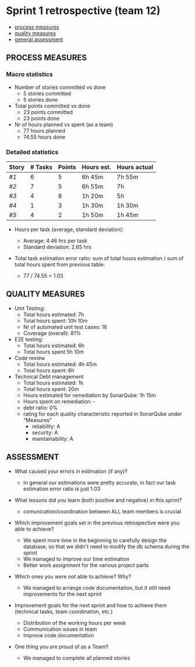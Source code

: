 Sprint 1 retrospective (team 12)
=====================================

- [process measures](#process-measures)
- [quality measures](#quality-measures)
- [general assessment](#assessment)

## PROCESS MEASURES 

### Macro statistics

- Number of stories committed vs done  
    - 5 stories committed
    - 5 stories done
- Total points committed vs done
    - 23 points committed
    - 23 points done
- Nr of hours planned vs spent (as a team)
    - 77 hours planned
    - 74.55 hours done


### Detailed statistics

| Story  | # Tasks | Points | Hours est. | Hours actual |
|--------|---------|--------|------------|--------------|
| _#1_       |    6     |   5     |      6h 45m      |       7h 55m       |
| _#2_      |     7    |    5    |     6h 55m    |       7h        |
| _#3_      |     4    |    8    |     1h 20m       |        5h       |
| _#4_      |     1    |    3    |      1h 30m      |       1h 30m       |
| _#5_       |    4     |    2    |      1h 50m      |      1h 45m        |


- Hours per task (average, standard deviation):
    - Average: 4.46 hrs per task
    - Standard deviation: 2.65 hrs

- Total task estimation error ratio: sum of total hours estimation / sum of total hours spent from previous table:
    -  77 / 74.55 =  1.03
## QUALITY MEASURES 

- Unit Testing:
  - Total hours estimated: 7h
  - Total hours spent: 10h 10m
  - Nr of automated unit test cases: 16
  - Coverage (overall): 81%
- E2E testing:
  - Total hours estimated: 6h 
  - Total hours spent 5h 10m
- Code review 
  - Total hours estimated: 4h 45m
  - Total hours spent: 6h
- Technical Debt management
  - Total hours estimated: 1h
  - Total hours spent: 20m
  - Hours estimated for remediation by SonarQube: 1h 15m
  - Hours spent on remediation: -
  - debt ratio: 0%
  - rating for each quality characteristic reported in SonarQube under "Measures"
    - reliability: A
    - security: A
    - maintainability: A

## ASSESSMENT

- What caused your errors in estimation (if any)?
    - In general our estimations were pretty accurate, in fact our task estimation error ratio is just 1.03
	
- What lessons did you learn (both positive and negative) in this sprint?
	- comunication/coordination between ALL team members is crucial

- Which improvement goals set in the previous retrospective were you able to achieve? 
    - We spent more time in the beginning to carefully design the database, so that we didn't need to modify the db schema during the sprint
    - We managed to improve our time estimation
    - Better work assignment for the various project parts

- Which ones you were not able to achieve? Why?
	- We managed to arrange code documentation, but it still need improvements for the next sprint

- Improvement goals for the next sprint and how to achieve them (technical tasks, team coordination, etc.)
     - Distribution of the working hours per week
     - Communication issues in team
     - Improve code documentation

- One thing you are proud of as a Team!!
    - We managed to complete all planned stories

